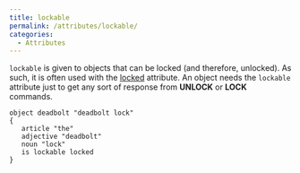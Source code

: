 ```yaml
---
title: lockable
permalink: /attributes/lockable/
categories: 
  - Attributes
---
```


`lockable` is given to objects that can be locked (and therefore,
unlocked). As such, it is often used with the
[locked](attributes/locked/) attribute. An object needs the `lockable`
attribute just to get any sort of response from **UNLOCK** or **LOCK**
commands.

    object deadbolt "deadbolt lock"
    {
       article "the"
       adjective "deadbolt"
       noun "lock"
       is lockable locked
    }
